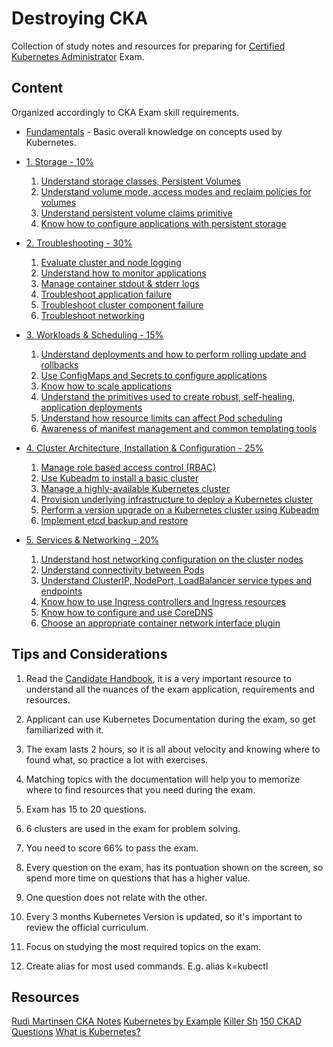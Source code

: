 # Destroying CKA

Collection of study notes and resources for preparing for [Certified Kubernetes Administrator](https://training.linuxfoundation.org/certification/certified-kubernetes-administrator-cka/) Exam.

## Content

Organized accordingly to CKA Exam skill requirements.

- [Fundamentals](0.fundamentos.md) - Basic overall knowledge on concepts used by Kubernetes.
- [1. Storage - 10%](1.storage.md)

    1. [Understand storage classes, Persistent Volumes](https://github.com/justjhon/destroying-cka/blob/main/1.storage.md#1-understand-storage-classes-persistent-volumes)
    2. [Understand volume mode, access modes and reclaim policies for volumes](https://github.com/justjhon/destroying-cka/blob/main/1.storage.md#2-understand-volume-mode-access-modes-and-reclaim-policies-for-volumes)
    3. [Understand persistent volume claims primitive](https://github.com/justjhon/destroying-cka/blob/main/1.storage.md#3-understand-persistent-volume-claims-primitive)
    4. [Know how to configure applications with persistent storage](https://github.com/justjhon/destroying-cka/blob/main/1.storage.md#4-know-how-to-configure-applications-with-persistent-storage)

- [2. Troubleshooting - 30%](2.troubleshooting.md)

    1. [Evaluate cluster and node logging](https://github.com/justjhon/destroying-cka/blob/main/2.troubleshooting.md#1-evaluate-cluster-and-node-logging)
    2. [Understand how to monitor applications](https://github.com/justjhon/destroying-cka/blob/main/2.troubleshooting.md#2-understand-how-to-monitor-applications)
    3. [Manage container stdout & stderr logs](https://github.com/justjhon/destroying-cka/blob/main/2.troubleshooting.md#3-manage-container-stdout--stderr-logs)
    4. [Troubleshoot application failure](https://github.com/justjhon/destroying-cka/blob/main/2.troubleshooting.md#4-troubleshoot-application-failure)
    5. [Troubleshoot cluster component failure](https://github.com/justjhon/destroying-cka/blob/main/2.troubleshooting.md#5-troubleshoot-cluster-component-failure)
    6. [Troubleshoot networking](https://github.com/justjhon/destroying-cka/blob/main/2.troubleshooting.md#6-troubleshoot-networking)

- [3. Workloads & Scheduling - 15%](3.workloads_&_scheduling.md)

    1. [Understand deployments and how to perform rolling update and rollbacks](https://github.com/justjhon/destroying-cka/blob/main/3.workloads_%26_scheduling.md#1-understand-deployments-and-how-to-perform-rolling-update-and-rollbacks)
    2. [Use ConfigMaps and Secrets to configure applications](https://github.com/justjhon/destroying-cka/blob/main/3.workloads_%26_scheduling.md#2-use-configmaps-and-secrets-to-configure-applications)
    3. [Know how to scale applications](https://github.com/justjhon/destroying-cka/blob/main/3.workloads_%26_scheduling.md#3-know-how-to-scale-applications)
    4. [Understand the primitives used to create robust, self-healing, application deployments](https://github.com/justjhon/destroying-cka/blob/main/3.workloads_%26_scheduling.md#4-understand-the-primitives-used-to-create-robust-self--healing-application-deployments)
    5. [Understand how resource limits can affect Pod scheduling](https://github.com/justjhon/destroying-cka/blob/main/3.workloads_%26_scheduling.md#5-understand-how-resource-limits-can-affect-pod-scheduling)
    6. [Awareness of manifest management and common templating tools](https://github.com/justjhon/destroying-cka/blob/main/3.workloads_%26_scheduling.md#6-awareness-of-manifest-management-and-common-templating-tools)

- [4. Cluster Architecture, Installation & Configuration - 25%](4.cluster_architecture_installation_&_configuration.md)

    1. [Manage role based access control (RBAC)](https://github.com/justjhon/destroying-cka/blob/main/4.cluster_architecture_installation_&_configuration.md#1-manage-role-based-access-control-rbac)
    2. [Use Kubeadm to install a basic cluster](https://github.com/justjhon/destroying-cka/blob/main/4.cluster_architecture_installation_&_configuration.md#2-use-kubeadm-to-install-a-basic-cluster)
    3. [Manage a highly-available Kubernetes cluster](https://github.com/justjhon/destroying-cka/blob/main/4.cluster_architecture_installation_&_configuration.md#3-manage-a-high-availability-kubernetes-cluster)
    4. [Provision underlying infrastructure to deploy a Kubernetes cluster](https://github.com/justjhon/destroying-cka/blob/main/4.cluster_architecture_installation_&_configuration.md#4-provision-underlying-infrastructure-to-deploy-a-kubernetes-cluster)
    5. [Perform a version upgrade on a Kubernetes cluster using Kubeadm](https://github.com/justjhon/destroying-cka/blob/main/4.cluster_architecture_installation_&_configuration.md#5-perform-a-version-upgrade-on-a-kubernetes-cluster-using-kubeadm)
    6. [Implement etcd backup and restore](https://github.com/justjhon/destroying-cka/blob/main/4.cluster_architecture_installation_&_configuration.md#6-implement-etcd-backup-and-restore)

- [5. Services & Networking - 20%](5.services_&_networking.md)

    1. [Understand host networking configuration on the cluster nodes](https://github.com/justjhon/destroying-cka/blob/main/4.cluster_architecture_installation_&_configuration.md#1-manage-role-based-access-control-rbac)
    2. [Understand connectivity between Pods](https://github.com/justjhon/destroying-cka/blob/main/5.services_%26_networking.md#2-understand-connectivity-between-pods)
    3. [Understand ClusterIP, NodePort, LoadBalancer service types and endpoints](https://github.com/justjhon/destroying-cka/blob/main/5.services_%26_networking.md#3-understand-clusterip-nodeport-loadbalancer-service-types-and-endpoints)
    4. [Know how to use Ingress controllers and Ingress resources](https://github.com/justjhon/destroying-cka/blob/main/5.services_%26_networking.md#4-know-how-to-use-ingress-controllers-and-ingress-resources)
    5. [Know how to configure and use CoreDNS](https://github.com/justjhon/destroying-cka/blob/main/5.services_%26_networking.md#5-know-how-to-configure-and-use-coredns)
    6. [Choose an appropriate container network interface plugin](https://github.com/justjhon/destroying-cka/blob/main/5.services_%26_networking.md#6-choose-an-appropriate-container-network-interface-plugin)

## Tips and Considerations

1. Read the [Candidate Handbook](https://docs.linuxfoundation.org/tc-docs/certification/lf-candidate-handbook), it is a very important resource to understand all the nuances of the exam application, requirements and resources.

2. Applicant can use Kubernetes Documentation during the exam, so get familiarized with it.

3. The exam lasts 2 hours, so it is all about velocity and knowing where to found what, so practice a lot with exercises.

4. Matching topics with the documentation will help you to memorize where to find resources that you need during the exam.

5. Exam has 15 to 20 questions.

6. 6 clusters are used in the exam for problem solving.

7. You need to score 66% to pass the exam.

8. Every question on the exam, has its pontuation shown on the screen, so spend more time on questions that has a higher value.

9. One question does not relate with the other.

10. Every 3 months Kubernetes Version is updated, so it's important to review the official curriculum.

11. Focus on studying the most required topics on the exam.

12. Create alias for most used commands. E.g. alias k=kubectl


## Resources

[Rudi Martinsen CKA Notes](https://rudimartinsen.com/cka-resources/)
[Kubernetes by Example](https://www.kubernetesbyexample.com/)
[Killer Sh](https://killer.sh/)
[150 CKAD Questions](https://medium.com/bb-tutorials-and-thoughts/practice-enough-with-these-questions-for-the-ckad-exam-2f42d1228552)
[What is Kubernetes?](https://www.redhat.com/en/topics/containers/what-is-kubernetes)
